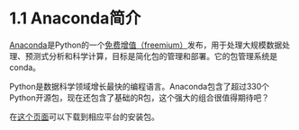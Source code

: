 # 1.1 Anaconda简介

[Anaconda](https://www.continuum.io/)是Python的一个[免费增值（freemium）](https://en.wikipedia.org/wiki/Freemium)发布，用于处理大规模数据处理、预测式分析和科学计算，目标是简化包的管理和部署。它的包管理系统是conda。

Python是数据科学领域增长最快的编程语言。Anaconda包含了超过330个Python开源包，现在还包含了基础的R包，这个强大的组合很值得期待吧？

在[这个页面](https://www.continuum.io/downloads)可以下载到相应平台的安装包。